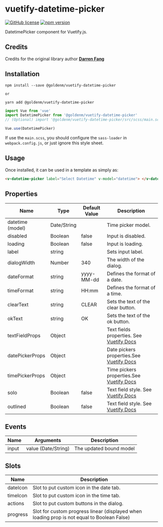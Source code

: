 
# vuetify-datetime-picker

[![GitHub license](https://img.shields.io/badge/license-MIT-blue.svg)](https://github.com/goldenm-software/vuetify-datetime-picker/blob/master/LICENSE)
[![npm version](https://img.shields.io/npm/v/@goldenm/vuetify-datetime-picker.svg?style=flat)](https://www.npmjs.com/package/@goldenm/vuetify-datetime-picker)

DatetimePicker component for Vuetify.js.

## Credits
Credits for the original library author <b>[Darren Fang](https://github.com/darrenfang/vuetify-datetime-picker)</b>
## Installation

```shell
npm install --save @goldenm/vuetify-datetime-picker

or

yarn add @goldenm/vuetify-datetime-picker
```

```js
import Vue from 'vue'
import DatetimePicker from '@goldenm/vuetify-datetime-picker'
// (Optional) import '@goldenm/vuetify-datetime-picker/src/scss/main.scss'

Vue.use(DatetimePicker)
```

If use the `main.scss`, you should configure the `sass-loader` in `webpack.config.js`, or just ignore this style sheet.

## Usage

Once installed, it can be used in a template as simply as:

```html
<v-datetime-picker label="Select Datetime" v-model="datetime"> </v-datetime-picker>
```

## Properties

| Name             | Type        | Default Value | Description                                                                                                 |
| ---------------- | ----------- | ------------- | ----------------------------------------------------------------------------------------------------------- |
| datetime (model) | Date/String |               | Time picker model.                                                                                          |
| disabled         | Boolean     | false         | Input is disabled.                                                                                          |
| loading          | Boolean     | false         | Input is loading.                                                                                           |
| label            | string      |               | Sets input label.                                                                                           |
| dialogWidth      | Number      | 340           | The width of the dialog.                                                                                    |
| dateFormat       | string      | yyyy-MM-dd    | Defines the format of a date.                                                                               |
| timeFormat       | string      | HH:mm         | Defines the format of a time.                                                                               |
| clearText        | string      | CLEAR         | Sets the text of the clear button.                                                                          |
| okText           | string      | OK            | Sets the text of the ok button.                                                                             |
| textFieldProps   | Object      |               | Text fields properties. See [Vuetify Docs](https://vuetifyjs.com/en/components/text-fields 'Vuetify Docs')  |
| datePickerProps  | Object      |               | Date pickers properties.See [Vuetify Docs](https://vuetifyjs.com/en/components/date-pickers 'Vuetify Docs') |
| timePickerProps  | Object      |               | Time pickers properties.See [Vuetify Docs](https://vuetifyjs.com/en/components/time-pickers 'Vuetify Docs') |
| solo             | Boolean     | false         | Text field style. See [Vuetify Docs](hhttps://vuetifyjs.com/en/components/text-fields 'Vuetify Docs')       |
| outlined         | Boolean     | false         | Text field style. See [Vuetify Docs](hhttps://vuetifyjs.com/en/components/text-fields 'Vuetify Docs')       |

## Events

| Name  | Arguments           | Description             |
| ----- | ------------------- | ----------------------- |
| input | value (Date/String) | The updated bound model |

## Slots

| Name     | Description                                                                                 |
| -------- | ------------------------------------------------------------------------------------------- |
| dateIcon | Slot to put custom icon in the date tab.                                                    |
| timeIcon | Slot to put custom icon in the time tab.                                                    |
| actions  | Slot to put custom buttons in the dialog.                                                   |
| progress | Slot for custom progress linear (displayed when loading prop is not equal to Boolean False) |
